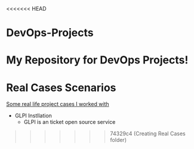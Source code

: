 <<<<<<< HEAD
# DevOps-Projects
My Repository for DevOps Projects!
=======
# Real Cases Scenarios

[Some real life project cases I worked with](...)

- GLPI Instllation
    - GLPI is an ticket open source service
>>>>>>> 74329c4 (Creating Real Cases folder)
